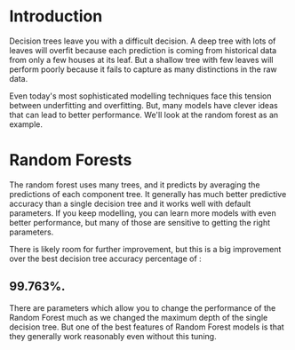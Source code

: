 # Introduction

Decision trees leave you with a difficult decision. A deep tree with lots of leaves will overfit because each prediction is coming from 
historical data from only a few houses at its leaf. But a shallow tree with few leaves will perform poorly because it fails to capture 
as many distinctions in the raw data.

Even today's most sophisticated modelling techniques face this tension between underfitting and overfitting. But, many models have 
clever ideas that can lead to better performance. We'll look at the random forest as an example.

# Random Forests

The random forest uses many trees, and it predicts by averaging the predictions of each component tree. It generally has much 
better predictive accuracy than a single decision tree and it works well with default parameters. If you keep modelling, you can learn 
more models with even better performance, but many of those are sensitive to getting the right parameters.

There is likely room for further improvement, but this is a big improvement over the best decision tree accuracy percentage of :
## 99.763%.

There are parameters which allow you to change the performance of the Random Forest much as we changed the maximum depth of the 
single decision tree. But one of the best features of Random Forest models is that they generally work reasonably even without this 
tuning.
